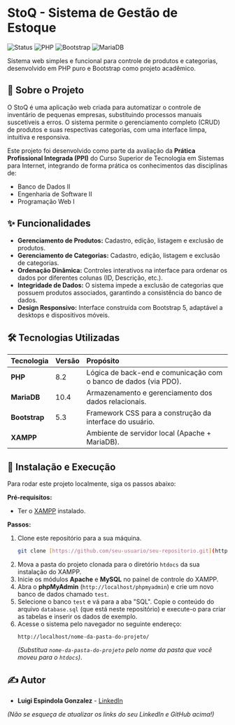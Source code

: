 # StoQ - Sistema de Gestão de Estoque

![Status](https://img.shields.io/badge/status-conclu%C3%ADdo-green?style=for-the-badge)
![PHP](https://img.shields.io/badge/PHP-8.2-777BB4?style=for-the-badge&logo=php)
![Bootstrap](https://img.shields.io/badge/Bootstrap-5.3-7952B3?style=for-the-badge&logo=bootstrap)
![MariaDB](https://img.shields.io/badge/MariaDB-10.4-003545?style=for-the-badge&logo=mariadb)

Sistema web simples e funcional para controle de produtos e categorias, desenvolvido em PHP puro e Bootstrap como projeto acadêmico.

## 📖 Sobre o Projeto

O StoQ é uma aplicação web criada para automatizar o controle de inventário de pequenas empresas, substituindo processos manuais suscetíveis a erros. O sistema permite o gerenciamento completo (CRUD) de produtos e suas respectivas categorias, com uma interface limpa, intuitiva e responsiva.

Este projeto foi desenvolvido como parte da avaliação da **Prática Profissional Integrada (PPI)** do Curso Superior de Tecnologia em Sistemas para Internet, integrando de forma prática os conhecimentos das disciplinas de:
* Banco de Dados II
* Engenharia de Software II
* Programação Web I

## ✨ Funcionalidades

-   **Gerenciamento de Produtos:** Cadastro, edição, listagem e exclusão de produtos.
-   **Gerenciamento de Categorias:** Cadastro, edição, listagem e exclusão de categorias.
-   **Ordenação Dinâmica:** Controles interativos na interface para ordenar os dados por diferentes colunas (ID, Descrição, etc.).
-   **Integridade de Dados:** O sistema impede a exclusão de categorias que possuem produtos associados, garantindo a consistência do banco de dados.
-   **Design Responsivo:** Interface construída com Bootstrap 5, adaptável a desktops e dispositivos móveis.

## 🛠️ Tecnologias Utilizadas

| Tecnologia | Versão | Propósito |
| :--- | :--- | :--- |
| **PHP** | 8.2 | Lógica de back-end e comunicação com o banco de dados (via PDO). |
| **MariaDB**| 10.4 | Armazenamento e gerenciamento dos dados relacionais. |
| **Bootstrap**| 5.3 | Framework CSS para a construção da interface do usuário. |
| **XAMPP** | | Ambiente de servidor local (Apache + MariaDB). |

## 🚀 Instalação e Execução

Para rodar este projeto localmente, siga os passos abaixo:

**Pré-requisitos:**
* Ter o [XAMPP](https://www.apachefriends.org/pt_br/index.html) instalado.

**Passos:**
1.  Clone este repositório para a sua máquina.
    ```bash
    git clone [https://github.com/seu-usuario/seu-repositorio.git](https://github.com/seu-usuario/seu-repositorio.git)
    ```
2.  Mova a pasta do projeto clonada para o diretório `htdocs` da sua instalação do XAMPP.
3.  Inicie os módulos **Apache** e **MySQL** no painel de controle do XAMPP.
4.  Abra o **phpMyAdmin** (`http://localhost/phpmyadmin`) e crie um novo banco de dados chamado `test`.
5.  Selecione o banco `test` e vá para a aba "SQL". Copie o conteúdo do arquivo `database.sql` (que está neste repositório) e execute-o para criar as tabelas e inserir os dados de exemplo.
6.  Acesse o sistema pelo navegador no seguinte endereço:
    ```
    http://localhost/nome-da-pasta-do-projeto/
    ```
    *(Substitua `nome-da-pasta-do-projeto` pelo nome da pasta que você moveu para o `htdocs`)*.

## ✍️ Autor

-   **Luigi Espindola Gonzalez** - [LinkedIn]([https://www.linkedin.com/in/luigi-espindola-gonzalez-479117211/])

*(Não se esqueça de atualizar os links do seu LinkedIn e GitHub acima!)*

